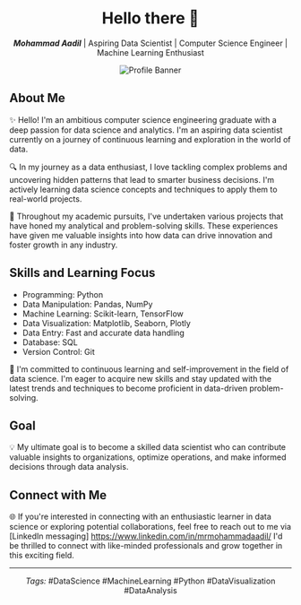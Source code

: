 <h1 align="center">Hello there 👋</h1>

<p align="center">
  <i><b>Mohammad Aadil</b></i> | Aspiring Data Scientist | Computer Science Engineer | Machine Learning Enthusiast
</p>

<p align="center">
  <img src="path/to/your/banner/image.png" alt="Profile Banner"> <!-- You can add a banner image here -->
</p>

<h2>About Me</h2>

✨ Hello! I'm an ambitious computer science engineering graduate with a deep passion for data science and analytics. I'm an aspiring data scientist currently on a journey of continuous learning and exploration in the world of data.

🔍 In my journey as a data enthusiast, I love tackling complex problems and uncovering hidden patterns that lead to smarter business decisions. I'm actively learning data science concepts and techniques to apply them to real-world projects.

🚀 Throughout my academic pursuits, I've undertaken various projects that have honed my analytical and problem-solving skills. These experiences have given me valuable insights into how data can drive innovation and foster growth in any industry.

<h2>Skills and Learning Focus</h2>

- Programming: Python
- Data Manipulation: Pandas, NumPy
- Machine Learning: Scikit-learn, TensorFlow
- Data Visualization: Matplotlib, Seaborn, Plotly
- Data Entry: Fast and accurate data handling
- Database: SQL
- Version Control: Git

🌱 I'm committed to continuous learning and self-improvement in the field of data science. I'm eager to acquire new skills and stay updated with the latest trends and techniques to become proficient in data-driven problem-solving.

<h2>Goal</h2>

💡 My ultimate goal is to become a skilled data scientist who can contribute valuable insights to organizations, optimize operations, and make informed decisions through data analysis.

<h2>Connect with Me</h2>

🌐 If you're interested in connecting with an enthusiastic learner in data science or exploring potential collaborations, feel free to reach out to me via [LinkedIn messaging] https://www.linkedin.com/in/mrmohammadaadil/ I'd be thrilled to connect with like-minded professionals and grow together in this exciting field.

<hr>

<p align="center">
  <i>Tags:</i> #DataScience #MachineLearning #Python #DataVisualization #DataAnalysis
</p>
